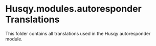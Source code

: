 # Husqy.modules.autoresponder Translations

This folder contains all translations used in the Husqy autoresponder module.
